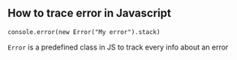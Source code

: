 ## How to trace error in Javascript

`console.error(new Error("My error").stack)`

`Error` is a predefined class in JS to track every info about an error 

